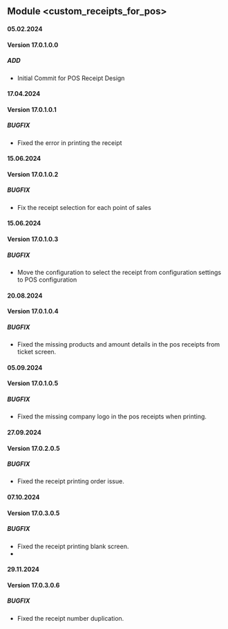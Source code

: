 ## Module <custom_receipts_for_pos>

#### 05.02.2024
#### Version 17.0.1.0.0
##### ADD
- Initial Commit for POS Receipt Design

#### 17.04.2024
#### Version 17.0.1.0.1
##### BUGFIX
- Fixed the error in printing the receipt

#### 15.06.2024
#### Version 17.0.1.0.2
##### BUGFIX
- Fix the receipt selection for each point of sales

#### 15.06.2024
#### Version 17.0.1.0.3
##### BUGFIX
- Move the configuration to select the receipt from configuration settings to POS configuration


#### 20.08.2024
#### Version 17.0.1.0.4
##### BUGFIX
- Fixed the missing products and amount details in the pos receipts from ticket screen.

#### 05.09.2024
#### Version 17.0.1.0.5
##### BUGFIX
- Fixed the missing company logo in the pos receipts when printing.

#### 27.09.2024
#### Version 17.0.2.0.5
##### BUGFIX
- Fixed the receipt printing order issue.

#### 07.10.2024
#### Version 17.0.3.0.5
##### BUGFIX
- Fixed the receipt printing blank screen.
- 
#### 29.11.2024
#### Version 17.0.3.0.6
##### BUGFIX
- Fixed the receipt number duplication.

